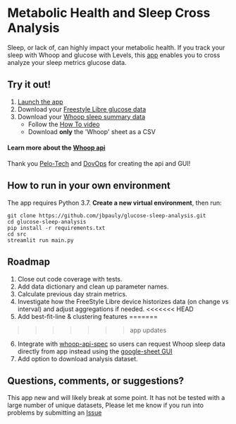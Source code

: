 # Metabolic Health and Sleep Cross Analysis

Sleep, or lack of, can highly impact your metabolic health.
If you track your sleep with Whoop and glucose with Levels, 
this [app](https://share.streamlit.io/jbpauly/glucose-sleep-analysis/main/src/app.py)
enables you to cross analyze your sleep metrics glucose data.

## Try it out!
1. [Launch the app](https://share.streamlit.io/jbpauly/glucose-sleep-analysis/main/src/app.py)
2. Download your [Freestyle Libre glucose data](https://www.libreview.com/)
3. Download your [Whoop sleep summary data](https://docs.google.com/spreadsheets/d/1q9tU4tkBLUi6oFsdLsO9HnOuMC-TEkrBXNoNXvLQt3Q/edit#gid=1913656685)
    - Follow the [How To video](https://www.youtube.com/watch?v=x19G39cXkoM)
    - Download **only** the 'Whoop' sheet as a CSV

#### Learn more about the [Whoop api](https://github.com/pelo-tech/whoop-api-spec)
Thank you [Pelo-Tech](https://github.com/pelo-tech) and [DovOps](https://github.com/DovOps)
for creating the api and GUI!

## How to run in your own environment
The app requires Python 3.7. **Create a new virtual environment**, then run:

```
git clone https://github.com/jbpauly/glucose-sleep-analysis.git
cd glucose-sleep-analysis
pip install -r requirements.txt
cd src
streamlit run main.py
```

## Roadmap
1. Close out code coverage with tests.
2. Add data dictionary and clean up parameter names.
3. Calculate previous day strain metrics.
4. Investigate how the FreeStyle Libre device historizes data (on change vs interval) and adjust aggregations if needed.
<<<<<<< HEAD
5. Add best-fit-line & clustering features
=======
>>>>>>> app updates
6. Integrate with [whoop-api-spec](https://github.com/pelo-tech/whoop-api-spec) 
so users can request Whoop sleep data directly from app instead using the [google-sheet GUI](https://docs.google.com/spreadsheets/d/1q9tU4tkBLUi6oFsdLsO9HnOuMC-TEkrBXNoNXvLQt3Q/edit#gid=1913656685)
7. Add option to download analysis dataset.

## Questions, comments, or suggestions?
This app new and will likely break at some point. 
It has not be tested with a large number of unique datasets,
Please let me know if you run into problems by submitting an [Issue](https://github.com/jbpauly/glucose-sleep-analysis/issues)
